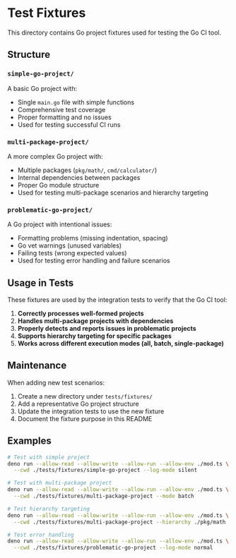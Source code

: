 # Test Fixtures

This directory contains Go project fixtures used for testing the Go CI tool.

## Structure

### `simple-go-project/`
A basic Go project with:
- Single `main.go` file with simple functions
- Comprehensive test coverage
- Proper formatting and no issues
- Used for testing successful CI runs

### `multi-package-project/`
A more complex Go project with:
- Multiple packages (`pkg/math/`, `cmd/calculator/`)
- Internal dependencies between packages
- Proper Go module structure
- Used for testing multi-package scenarios and hierarchy targeting

### `problematic-go-project/`
A Go project with intentional issues:
- Formatting problems (missing indentation, spacing)
- Go vet warnings (unused variables)
- Failing tests (wrong expected values)
- Used for testing error handling and failure scenarios

## Usage in Tests

These fixtures are used by the integration tests to verify that the Go CI tool:

1. **Correctly processes well-formed projects**
2. **Handles multi-package projects with dependencies**
3. **Properly detects and reports issues in problematic projects**
4. **Supports hierarchy targeting for specific packages**
5. **Works across different execution modes (all, batch, single-package)**

## Maintenance

When adding new test scenarios:

1. Create a new directory under `tests/fixtures/`
2. Add a representative Go project structure
3. Update the integration tests to use the new fixture
4. Document the fixture purpose in this README

## Examples

```bash
# Test with simple project
deno run --allow-read --allow-write --allow-run --allow-env ./mod.ts \
  --cwd ./tests/fixtures/simple-go-project --log-mode silent

# Test with multi-package project
deno run --allow-read --allow-write --allow-run --allow-env ./mod.ts \
  --cwd ./tests/fixtures/multi-package-project --mode batch

# Test hierarchy targeting
deno run --allow-read --allow-write --allow-run --allow-env ./mod.ts \
  --cwd ./tests/fixtures/multi-package-project --hierarchy ./pkg/math

# Test error handling
deno run --allow-read --allow-write --allow-run --allow-env ./mod.ts \
  --cwd ./tests/fixtures/problematic-go-project --log-mode normal
```
